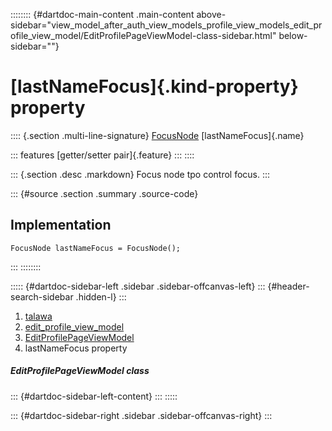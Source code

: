 :::::::: {#dartdoc-main-content .main-content above-sidebar="view_model_after_auth_view_models_profile_view_models_edit_profile_view_model/EditProfilePageViewModel-class-sidebar.html" below-sidebar=""}
<div>

# [lastNameFocus]{.kind-property} property

</div>

:::: {.section .multi-line-signature}
[FocusNode](https://api.flutter.dev/flutter/widgets/FocusNode-class.html)
[lastNameFocus]{.name}

::: features
[getter/setter pair]{.feature}
:::
::::

::: {.section .desc .markdown}
Focus node tpo control focus.
:::

::: {#source .section .summary .source-code}
## Implementation

``` language-dart
FocusNode lastNameFocus = FocusNode();
```
:::
::::::::

::::: {#dartdoc-sidebar-left .sidebar .sidebar-offcanvas-left}
::: {#header-search-sidebar .hidden-l}
:::

1.  [talawa](../../index.html)
2.  [edit_profile_view_model](../../view_model_after_auth_view_models_profile_view_models_edit_profile_view_model/)
3.  [EditProfilePageViewModel](../../view_model_after_auth_view_models_profile_view_models_edit_profile_view_model/EditProfilePageViewModel-class.html)
4.  lastNameFocus property

##### EditProfilePageViewModel class

::: {#dartdoc-sidebar-left-content}
:::
:::::

::: {#dartdoc-sidebar-right .sidebar .sidebar-offcanvas-right}
:::
